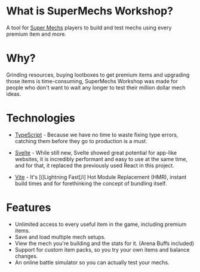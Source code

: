 # What is SuperMechs Workshop?

A tool for [Super Mechs](http://supermechs.com/) players to build and test mechs using every premium item and more.


# Why?

Grinding resources, buying lootboxes to get premium items and upgrading those items is time-consuming, SuperMechs Workshop was made for people who don't want to wait any longer to test their million dollar mech ideas. 


# Technologies

- [TypeScript](https://www.typescriptlang.org/) - Because we have no time to waste fixing type errors, catching them before they go to production is a must.

- [Svelte](https://svelte.dev/) - While still new, Svelte showed great potential for app-like websites, it is incredibly performant and easy to use at the same time, and for that, it replaced the previously used React in this project.

- [Vite](https://vitejs.dev/) - It's [i]Lightning Fast[/i] Hot Module Replacement (HMR), instant build times and for forethinking the concept of bundling itself.


# Features

- Unlimited access to every useful item in the game, including premium items.
- Save and load multiple mech setups.
- View the mech you're building and the stats for it. (Arena Buffs included)
- Support for custom item packs, so you try your own items and balance changes.
- An online battle simulator so you can actually test your mechs.

